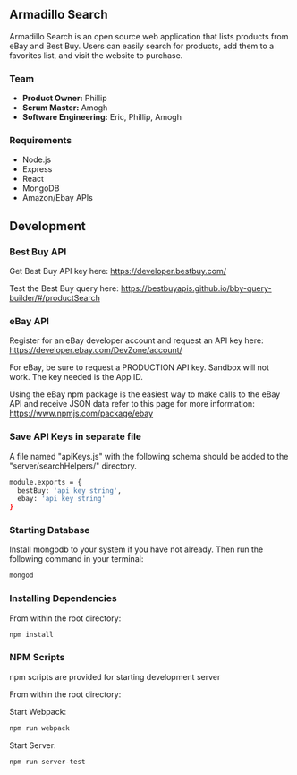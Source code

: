 ## Armadillo Search 
Armadillo Search is an open source web application that lists products from eBay and Best Buy. Users can easily search for products, add them to a favorites list, and visit the website to purchase.


### Team
- __Product Owner:__ Phillip
- __Scrum Master:__ Amogh
- __Software Engineering:__ Eric, Phillip, Amogh


### Requirements
- Node.js
- Express
- React
- MongoDB
- Amazon/Ebay APIs

## Development

### Best Buy API
   Get Best Buy API key here: https://developer.bestbuy.com/
   
   Test the Best Buy query here: https://bestbuyapis.github.io/bby-query-builder/#/productSearch

### eBay API
Register for an eBay developer account and request an API key here: https://developer.ebay.com/DevZone/account/
   
For eBay, be sure to request a PRODUCTION API key. Sandbox will not work. The key needed is the App ID.
   
Using the eBay npm package is the easiest way to make calls to the eBay API and receive JSON data refer to this page for more information: https://www.npmjs.com/package/ebay

### Save API Keys in separate file
   A file named "apiKeys.js" with the following schema should be added to the "server/searchHelpers/" directory. 

```sh
module.exports = {
  bestBuy: 'api key string',
  ebay: 'api key string'
}
```

### Starting Database 
Install mongodb to your system if you have not already. Then run the following command in your terminal:

```sh
mongod
```

### Installing Dependencies 

From within the root directory:

```sh
npm install
```

### NPM Scripts
npm scripts are provided for starting development server

From within the root directory:

Start Webpack:
```sh
npm run webpack
```

Start Server:
```sh
npm run server-test
```

